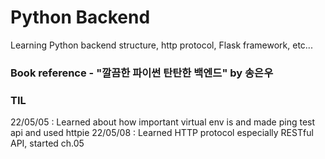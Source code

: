 # Python Backend
Learning Python backend structure, http protocol, Flask framework, etc...

### Book reference - "깔끔한 파이썬 탄탄한 백엔드" by 송은우

### TIL
22/05/05 : Learned about how important virtual env is and made ping test api and used httpie
22/05/08 : Learned HTTP protocol especially RESTful API, started ch.05

